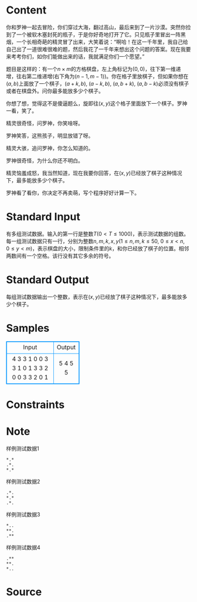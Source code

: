 
# Content

你和罗神一起去冒险，你们穿过大海，翻过高山，最后来到了一片沙漠。突然你捡到了一个被软木塞封死的瓶子，于是你好奇地打开了它。只见瓶子里冒出一阵黑烟，一个长相奇葩的精灵冒了出来，大笑着说：“啊哈！在这一千年里，我自己给自己出了一道很难很难的题，然后我花了一千年来想出这个问题的答案。现在我要来考考你们，如你们能做出来的话，我就满足你们一个愿望。”

题目是这样的：有一个$n\times m$的方格棋盘，左上角标记为$(0,0)$，往下第一维递增，往右第二维递增(右下角为$(n-1,m-1)$)。你在格子里放棋子，但如果你想在$(a,b)$上面放了一个棋子，$(a+k,b)$, $(a-k,b)$, $(a,b+k)$, $(a,b-k)$必须没有棋子或者在棋盘外。问你最多能放多少个棋子。

你想了想，觉得这不是傻逼题么，旋即往$(x,y)$这个格子里面放下一个棋子。罗神一看，笑了。

精灵很奇怪，问罗神，你笑啥呀。

罗神笑答，这熊孩子，明显放错了呀。

精灵大骇，追问罗神，你怎么知道的。

罗神很奇怪，为什么你还不明白。

精灵恼羞成怒，我当然知道，现在我要你回答，在$(x,y)$已经放了棋子这种情况下，最多能放多少个棋子。

罗神看了看你，你决定不再卖萌，写个程序好好计算一下。

# Standard Input

有多组测试数据。输入的第一行是整数$T$($0 < T\leq 1000$)，表示测试数据的组数。每一组测试数据只有一行，分别为整数$n,m,k,x,y$($1\leq n,m,k\leq 50$, $0\leq x < n$, $0\leq y < m$)，表示棋盘的大小，限制条件里的$k$，和你已经放了棋子的位置。相邻两数间有一个空格。该行没有其它多余的符号。

# Standard Output

每组测试数据输出一个整数，表示在$(x,y)$已经放了棋子这种情况下，最多能放多少个棋子。

# Samples

<style>
        table,table tr th, table tr td { border:1px solid #0094ff; }
        table { width: 200px; min-height: 25px; line-height: 25px; text-align: center; border-collapse: collapse;}   
    </style>
<table>
	<tr>
		<td>Input</td>
		<td>Output</td>
	</tr>
<tr><td>4
3 3 1 0 0
3 3 1 0 1
3 3 2 0 0
3 3 2 0 1</td><td>5
4
5
5</td></tr></table>


# Constraints



# Note

样例测试数据$1$
```
*.*
.*.
*.*
```

样例测试数据$2$
```
.*.
*.*
.*.
```

样例测试数据$3$
```
*..
**.
.**
```

样例测试数据$4$
```
.**
**.
*..
```

# Source


